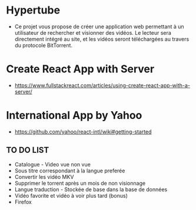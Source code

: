 # Hypertube
* Ce projet vous propose de créer une application web permettant à un utilisateur de rechercher et visionner des vidéos. Le lecteur sera directement intégré au site, et les vidéos seront téléchargées au travers du protocole BitTorrent.

# Create React App with Server
* https://www.fullstackreact.com/articles/using-create-react-app-with-a-server/

# International App by Yahoo
* https://github.com/yahoo/react-intl/wiki#getting-started 

## TO DO LIST
* Catalogue - Video vue non vue
* Sous titre correspondant à la langue preferée 
* Convertir les vidéo MKV
* Supprimer le torrent après un mois de non visionnage
* Langue traduction - Stockée de base dans la base de données 
* Vidéo favorite et vidéo à voir plus tard (bonus)
* Firefox